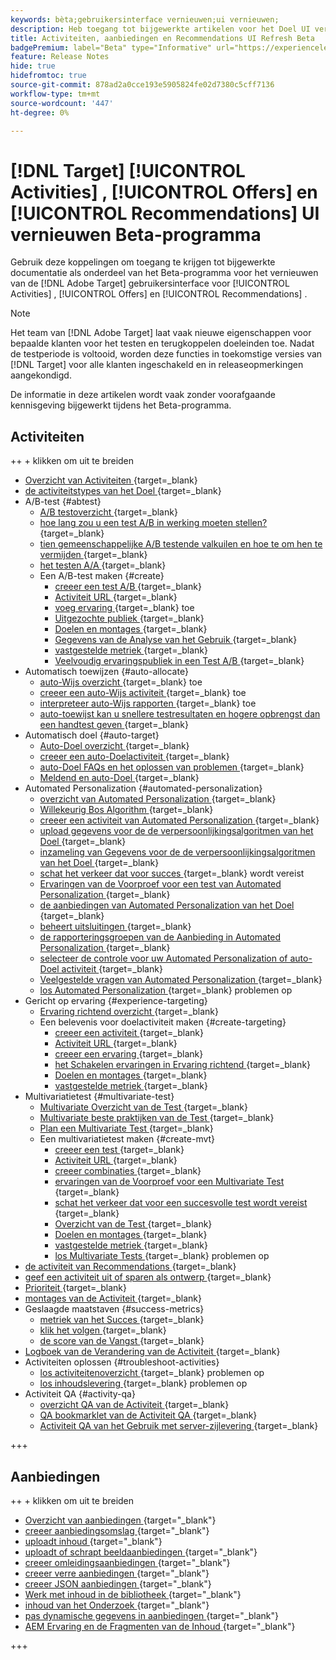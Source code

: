 ```yaml
---
keywords: bèta;gebruikersinterface vernieuwen;ui vernieuwen;
description: Heb toegang tot bijgewerkte artikelen voor het Doel UI verfrist zich voor Activiteiten, Aanbiedingen, en Recommendations
title: Activiteiten, aanbiedingen en Recommendations UI Refresh Beta
badgePremium: label="Beta" type="Informative" url="https://experienceleague.adobe.com/docs/target/using/introduction/intro.html?lang=en#beta newtab=true" tooltip="Leer over het  [!DNL Target]  programma van Beta."
feature: Release Notes
hide: true
hidefromtoc: true
source-git-commit: 878ad2a0cce193e5905824fe02d7380c5cff7136
workflow-type: tm+mt
source-wordcount: '447'
ht-degree: 0%

---
```


# [!DNL Target] [!UICONTROL Activities] , [!UICONTROL Offers] en [!UICONTROL Recommendations] UI vernieuwen Beta-programma

Gebruik deze koppelingen om toegang te krijgen tot bijgewerkte documentatie als onderdeel van het Beta-programma voor het vernieuwen van de [!DNL Adobe Target] gebruikersinterface voor [!UICONTROL Activities] , [!UICONTROL Offers] en [!UICONTROL Recommendations] .

>[!NOTE]
>
>Het team van [!DNL Adobe Target] laat vaak nieuwe eigenschappen voor bepaalde klanten voor het testen en terugkoppelen doeleinden toe. Nadat de testperiode is voltooid, worden deze functies in toekomstige versies van [!DNL Target] voor alle klanten ingeschakeld en in releaseopmerkingen aangekondigd.
>
>De informatie in deze artikelen wordt vaak zonder voorafgaande kennisgeving bijgewerkt tijdens het Beta-programma.

## Activiteiten

++ + klikken om uit te breiden

+ [ Overzicht van Activiteiten ](c-activities/activities.md){target=_blank}
+ [ de activiteitstypes van het Doel ](c-activities/target-activities-guide.md){target=_blank}
+ A/B-test {#abtest}
   + [ A/B testoverzicht ](c-activities/t-test-ab/test-ab.md){target=_blank}
   + [ hoe lang zou u een test A/B in werking moeten stellen?](c-activities/t-test-ab/sample-size-determination.md){target=_blank}
   + [ tien gemeenschappelijke A/B testende valkuilen en hoe te om hen te vermijden ](c-activities/t-test-ab/common-ab-testing-pitfalls.md){target=_blank}
   + [ het testen A/A ](/help/main/c-activities/t-test-ab/aa-testing.md){target=_blank}
   + Een A/B-test maken {#create}
      + [ creeer een test A/B ](c-activities/t-test-ab/t-test-create-ab/test-create-ab.md){target=_blank}
      + [ Activiteit URL ](c-activities/t-test-ab/t-test-create-ab/ab-activity-url.md){target=_blank}
      + [ voeg ervaring ](c-activities/t-test-ab/t-test-create-ab/ab-add-experience.md){target=_blank} toe
      + [ Uitgezochte publiek ](c-activities/t-test-ab/t-test-create-ab/ab-audience.md){target=_blank}
      + [ Doelen en montages ](c-activities/t-test-ab/t-test-create-ab/ab-goals-and-settings.md){target=_blank}
      + [ Gegevens van de Analyse van het Gebruik ](c-activities/t-test-ab/t-test-create-ab/create-a4t.md){target=_blank}
      + [ vastgestelde metriek ](c-activities/t-test-ab/t-test-create-ab/ab-set-metrics.md){target=_blank}
      + [ Veelvoudig ervaringspubliek in een Test A/B ](c-activities/t-test-ab/t-test-create-ab/target-experience-to-multiple-audiences.md){target=_blank}
+ Automatisch toewijzen {#auto-allocate}
   + [ auto-Wijs overzicht ](c-activities/automated-traffic-allocation/automated-traffic-allocation.md){target=_blank} toe
   + [ creeer een auto-Wijs activiteit ](/help/main/c-activities/automated-traffic-allocation/create-auto-allocate-activity.md){target=_blank} toe
   + [ interpreteer auto-Wijs rapporten ](c-activities/automated-traffic-allocation/determine-winner.md){target=_blank} toe
   + [ auto-toewijst kan u snellere testresultaten en hogere opbrengst dan een handtest geven ](/help/main/c-activities/automated-traffic-allocation/faster-results-higher-revenue.md){target=_blank}
+ Automatisch doel {#auto-target}
   + [ Auto-Doel overzicht ](/help/main/c-activities/auto-target/auto-target-to-optimize.md){target=_blank}
   + [ creeer een auto-Doelactiviteit ](/help/main/c-activities/auto-target/create-auto-target.md){target=_blank}
   + [ auto-Doel FAQs en het oplossen van problemen ](/help/main/c-activities/auto-target/auto-target-troubleshooting-faqs.md){target=_blank}
   + [ Meldend en auto-Doel ](/help/main/c-activities/auto-target/reporting-and-auto-target.md){target=_blank}
+ Automated Personalization {#automated-personalization}
   + [ overzicht van Automated Personalization ](c-activities/t-automated-personalization/automated-personalization.md){target=_blank}
   + [ Willekeurig Bos Algorithm ](c-activities/t-automated-personalization/algo-random-forest.md){target=_blank}
   + [ creeer een activiteit van Automated Personalization ](c-activities/t-automated-personalization/create-ap-activity.md){target=_blank}
   + [ upload gegevens voor de de verpersoonlijkingsalgoritmen van het Doel ](c-activities/t-automated-personalization/uploading-data-for-the-target-personalization-algorithms.md){target=_blank}
   + [ inzameling van Gegevens voor de de verpersoonlijkingsalgoritmen van het Doel ](c-activities/t-automated-personalization/ap-data.md){target=_blank}
   + [ schat het verkeer dat voor succes ](c-activities/t-automated-personalization/ap-traffic-estimator.md){target=_blank} wordt vereist
   + [ Ervaringen van de Voorproef voor een test van Automated Personalization ](c-activities/t-automated-personalization/ap-preview-experiences.md){target=_blank}
   + [ de aanbiedingen van Automated Personalization van het Doel ](c-activities/t-automated-personalization/ap-target-offers.md){target=_blank}
   + [ beheert uitsluitingen ](c-activities/t-automated-personalization/managing-exclusions.md){target=_blank}
   + [ de rapporteringsgroepen van de Aanbieding in Automated Personalization ](/help/main/c-activities/t-automated-personalization/offer-reporting-groups-in-automated-personalization.md){target=_blank}
   + [ selecteer de controle voor uw Automated Personalization of auto-Doel activiteit ](c-activities/t-automated-personalization/experience-as-control.md){target=_blank}
   + [ Veelgestelde vragen van Automated Personalization ](c-activities/t-automated-personalization/automated-personalization-faq.md){target=_blank}
   + [ los Automated Personalization ](c-activities/t-automated-personalization/ap-trouble.md){target=_blank} problemen op
+ Gericht op ervaring {#experience-targeting}
   + [ Ervaring richtend overzicht ](c-activities/t-experience-target/experience-target.md){target=_blank}
   + Een belevenis voor doelactiviteit maken {#create-targeting}
      + [ creeer een activiteit ](c-activities/t-experience-target/t-xt-create/xt-create.md){target=_blank}
      + [ Activiteit URL ](c-activities/t-experience-target/t-xt-create/xt-activity-url.md){target=_blank}
      + [ creeer een ervaring ](c-activities/t-experience-target/t-xt-create/xt-add-experience.md){target=_blank}
      + [ het Schakelen ervaringen in Ervaring richtend ](c-activities/t-experience-target/t-xt-create/xt-switching-experiences.md){target=_blank}
      + [ Doelen en montages ](c-activities/t-experience-target/t-xt-create/xt-goals-and-settings.md){target=_blank}
      + [ vastgestelde metriek ](c-activities/t-experience-target/t-xt-create/xt-set-metrics.md){target=_blank}
+ Multivariatietest {#multivariate-test}
   + [ Multivariate Overzicht van de Test ](c-activities/c-multivariate-testing/multivariate-testing.md){target=_blank}
   + [ Multivariate beste praktijken van de Test ](c-activities/c-multivariate-testing/best-practices.md){target=_blank}
   + [ Plan een Multivariate Test ](c-activities/c-multivariate-testing/plan-mvt.md){target=_blank}
   + Een multivariatietest maken {#create-mvt}
      + [ creeer een test ](c-activities/c-multivariate-testing/t-create-multivariate-test/create-multivariate-test.md){target=_blank}
      + [ Activiteit URL ](c-activities/c-multivariate-testing/t-create-multivariate-test/url.md){target=_blank}
      + [ creeer combinaties ](c-activities/c-multivariate-testing/t-create-multivariate-test/add-offers.md){target=_blank}
      + [ ervaringen van de Voorproef voor een Multivariate Test ](c-activities/c-multivariate-testing/t-create-multivariate-test/preview-experiences.md){target=_blank}
      + [ schat het verkeer dat voor een succesvolle test wordt vereist ](c-activities/c-multivariate-testing/t-create-multivariate-test/traffic-estimator.md){target=_blank}
      + [ Overzicht van de Test ](c-activities/c-multivariate-testing/t-create-multivariate-test/test-summary.md){target=_blank}
      + [ Doelen en montages ](c-activities/c-multivariate-testing/t-create-multivariate-test/goals-and-settings.md){target=_blank}
      + [ vastgestelde metriek ](c-activities/c-multivariate-testing/t-create-multivariate-test/mvt-set-metrics.md){target=_blank}
      + [ los Multivariate Tests ](c-activities/c-multivariate-testing/t-create-multivariate-test/troubleshooting.md){target=_blank} problemen op
+ [ de activiteit van Recommendations ](c-activities/recommendations-activity.md){target=_blank}
+ [ geef een activiteit uit of sparen als ontwerp ](c-activities/edit-activity.md){target=_blank}
+ [ Prioriteit ](c-activities/priority.md){target=_blank}
+ [ montages van de Activiteit ](c-activities/activity-settings.md){target=_blank}
+ Geslaagde maatstaven {#success-metrics}
   + [ metriek van het Succes ](c-activities/r-success-metrics/success-metrics.md){target=_blank}
   + [ klik het volgen ](c-activities/r-success-metrics/click-tracking.md){target=_blank}
   + [ de score van de Vangst ](c-activities/r-success-metrics/capture-score.md){target=_blank}
+ [ Logboek van de Verandering van de Activiteit ](c-activities/change-log.md){target=_blank}
+ Activiteiten oplossen {#troubleshoot-activities}
   + [ los activiteitenoverzicht ](c-activities/c-troubleshooting-activities/troubleshooting-activities.md){target=_blank} problemen op
   + [ los inhoudslevering ](c-activities/c-troubleshooting-activities/content-trouble.md){target=_blank} problemen op
+ Activiteit QA {#activity-qa}
   + [ overzicht QA van de Activiteit ](c-activities/c-activity-qa/activity-qa.md){target=_blank}
   + [ QA bookmarklet van de Activiteit QA ](c-activities/c-activity-qa/activity-qa-bookmark.md){target=_blank}
   + [ Activiteit QA van het Gebruik met server-zijlevering ](c-activities/c-activity-qa/use-qa-mode-with-server-side-delivery.md){target=_blank}

+++

## Aanbiedingen

++ + klikken om uit te breiden

+ [ Overzicht van aanbiedingen ](/help/main/c-experiences/c-manage-content/manage-content-beta.md){target="_blank"}
+ [ creeer aanbiedingsomslag ](/help/main/c-experiences/c-manage-content/create-content-folder-beta.md){target="_blank"}
+ [ uploadt inhoud ](/help/main/c-experiences/c-manage-content/assets-upload-beta.md){target="_blank"}
+ [ uploadt of schrapt beeldaanbiedingen ](/help/main/c-experiences/c-manage-content/assets-upload-beta.md){target="_blank"}
+ [ creeer omleidingsaanbiedingen ](/help/main/c-experiences/c-manage-content/offer-redirect-beta.md){target="_blank"}
+ [ creeer verre aanbiedingen ](/help/main/c-experiences/c-manage-content/about-remote-offers-beta.md){target="_blank"}
+ [ creeer JSON aanbiedingen ](/help/main/c-experiences/c-manage-content/create-json-offer-beta.md){target="_blank"}
+ [ Werk met inhoud in de bibliotheek ](/help/main/c-experiences/c-manage-content/assets-working-beta.md){target="_blank"}
+ [ inhoud van het Onderzoek ](/help/main/c-experiences/c-manage-content/filter-and-search-content.md){target="_blank"}
+ [ pas dynamische gegevens in aanbiedingen ](/help/main/c-experiences/c-manage-content/passing-profile-attributes-to-the-html-offer.md){target="_blank"}
+ [ AEM Ervaring en de Fragmenten van de Inhoud ](/help/main/c-experiences/c-manage-content/aem-experience-fragments.md){target="_blank"}

+++


